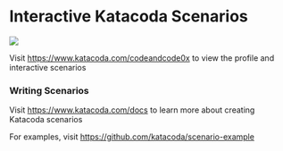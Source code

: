 # Interactive Katacoda Scenarios

[![](http://shields.katacoda.com/katacoda/codeandcode0x/count.svg)](https://www.katacoda.com/codeandcode0x "Get your profile on Katacoda.com")

Visit https://www.katacoda.com/codeandcode0x to view the profile and interactive scenarios

### Writing Scenarios
Visit https://www.katacoda.com/docs to learn more about creating Katacoda scenarios

For examples, visit https://github.com/katacoda/scenario-example
